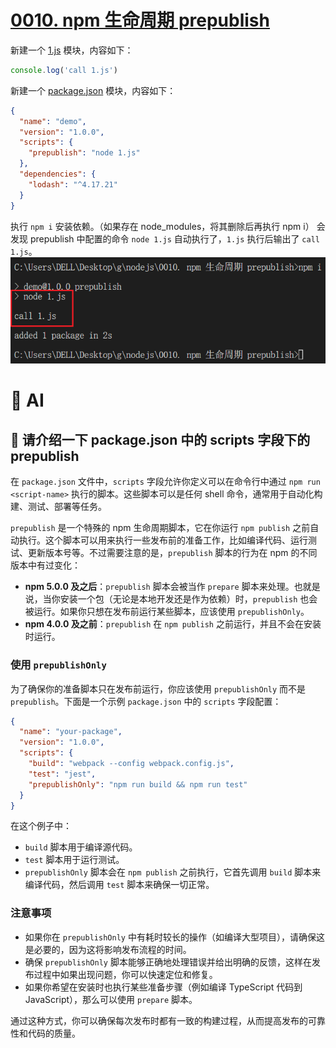 # [0010. npm 生命周期 prepublish](https://github.com/Tdahuyou/nodejs/tree/main/0010.%20npm%20%E7%94%9F%E5%91%BD%E5%91%A8%E6%9C%9F%20prepublish)

新建一个 [1.js](./1.js) 模块，内容如下：
```js
console.log('call 1.js')
```
新建一个 [package.json](./package.json) 模块，内容如下：
```json
{
  "name": "demo",
  "version": "1.0.0",
  "scripts": {
    "prepublish": "node 1.js"
  },
  "dependencies": {
    "lodash": "^4.17.21"
  }
}
```
执行 `npm i` 安装依赖。（如果存在 node_modules，将其删除后再执行 npm i）
会发现 prepublish 中配置的命令 `node 1.js` 自动执行了，`1.js` 执行后输出了 `call 1.js`。
![](md-imgs/2024-09-20-15-19-24.png)
# 🤖 AI

## 🤖 请介绍一下 package.json 中的 scripts 字段下的 prepublish

在 `package.json` 文件中，`scripts` 字段允许你定义可以在命令行中通过 `npm run <script-name>` 执行的脚本。这些脚本可以是任何 shell 命令，通常用于自动化构建、测试、部署等任务。

`prepublish` 是一个特殊的 npm 生命周期脚本，它在你运行 `npm publish` 之前自动执行。这个脚本可以用来执行一些发布前的准备工作，比如编译代码、运行测试、更新版本号等。不过需要注意的是，`prepublish` 脚本的行为在 npm 的不同版本中有过变化：

- **npm 5.0.0 及之后**：`prepublish` 脚本会被当作 `prepare` 脚本来处理。也就是说，当你安装一个包（无论是本地开发还是作为依赖）时，`prepublish` 也会被运行。如果你只想在发布前运行某些脚本，应该使用 `prepublishOnly`。
- **npm 4.0.0 及之前**：`prepublish` 在 `npm publish` 之前运行，并且不会在安装时运行。

### 使用 `prepublishOnly`

为了确保你的准备脚本只在发布前运行，你应该使用 `prepublishOnly` 而不是 `prepublish`。下面是一个示例 `package.json` 中的 `scripts` 字段配置：

```json
{
  "name": "your-package",
  "version": "1.0.0",
  "scripts": {
    "build": "webpack --config webpack.config.js",
    "test": "jest",
    "prepublishOnly": "npm run build && npm run test"
  }
}
```

在这个例子中：
- `build` 脚本用于编译源代码。
- `test` 脚本用于运行测试。
- `prepublishOnly` 脚本会在 `npm publish` 之前执行，它首先调用 `build` 脚本来编译代码，然后调用 `test` 脚本来确保一切正常。

### 注意事项

- 如果你在 `prepublishOnly` 中有耗时较长的操作（如编译大型项目），请确保这是必要的，因为这将影响发布流程的时间。
- 确保 `prepublishOnly` 脚本能够正确地处理错误并给出明确的反馈，这样在发布过程中如果出现问题，你可以快速定位和修复。
- 如果你希望在安装时也执行某些准备步骤（例如编译 TypeScript 代码到 JavaScript），那么可以使用 `prepare` 脚本。

通过这种方式，你可以确保每次发布时都有一致的构建过程，从而提高发布的可靠性和代码的质量。